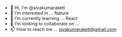 - 👋 Hi, I’m @sivakumaraketi
- 👀 I’m interested in ... Nature
- 🌱 I’m currently learning ... React
- 💞️ I’m looking to collaborate on ...
- 📫 How to reach me ... sivakumaraketi@gmail.com


<!---
sivakumaraketi/sivakumaraketi is a ✨ special ✨ repository because its `README.md` (this file) appears on your GitHub profile.
You can click the Preview link to take a look at your changes.
--->
